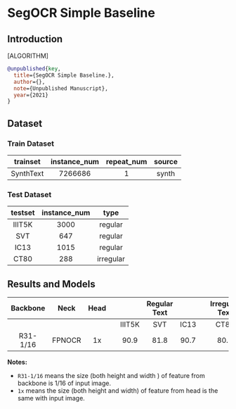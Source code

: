 # SegOCR Simple Baseline

## Introduction

[ALGORITHM]

```bibtex
@unpublished{key,
  title={SegOCR Simple Baseline.},
  author={},
  note={Unpublished Manuscript},
  year={2021}
}
```

## Dataset

### Train Dataset

| trainset  | instance_num | repeat_num | source |
| :-------: | :----------: | :--------: | :----: |
| SynthText |   7266686    |     1      | synth  |

### Test Dataset

| testset | instance_num |   type    |
| :-----: | :----------: | :-------: |
| IIIT5K  |     3000     |  regular  |
|   SVT   |     647      |  regular  |
|  IC13   |     1015     |  regular  |
|  CT80   |     288      | irregular |

## Results and Models

| Backbone |  Neck  | Head  |       |        | Regular Text |       |       | Irregular Text |                                                                                           download                                                                                           |
| :------: | :----: | :---: | :---: | :----: | :----------: | :---: | :---: | :------------: | :------------------------------------------------------------------------------------------------------------------------------------------------------------------------------------------: |
|          |        |       |       | IIIT5K |     SVT      | IC13  |       |      CT80      |
| R31-1/16 | FPNOCR |  1x   |       |  90.9  |     81.8     | 90.7  |       |      80.9      | [model](https://download.openmmlab.com/mmocr/textrecog/seg/seg_r31_1by16_fpnocr_academic-72235b11.pth) \| [log](https://download.openmmlab.com/mmocr/textrecog/seg/20210325_112835.log.json) |

**Notes:**

- `R31-1/16` means the size (both height and width ) of feature from backbone is 1/16 of input image.
- `1x` means the size (both height and width) of feature from head is the same with input image.
